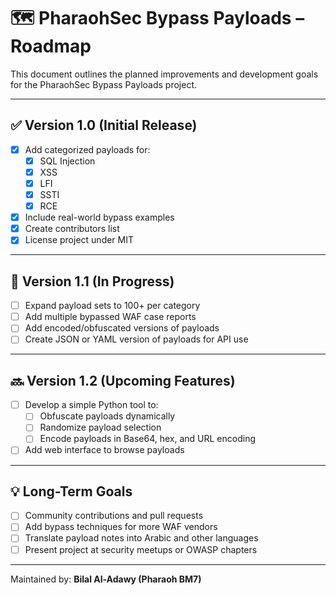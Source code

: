 # 🗺️ PharaohSec Bypass Payloads – Roadmap

This document outlines the planned improvements and development goals for the PharaohSec Bypass Payloads project.

---

## ✅ Version 1.0 (Initial Release)
- [x] Add categorized payloads for:
  - [x] SQL Injection
  - [x] XSS
  - [x] LFI
  - [x] SSTI
  - [x] RCE
- [x] Include real-world bypass examples
- [x] Create contributors list
- [x] License project under MIT

---

## 🚧 Version 1.1 (In Progress)
- [ ] Expand payload sets to 100+ per category
- [ ] Add multiple bypassed WAF case reports
- [ ] Add encoded/obfuscated versions of payloads
- [ ] Create JSON or YAML version of payloads for API use

---

## 🔜 Version 1.2 (Upcoming Features)
- [ ] Develop a simple Python tool to:
  - [ ] Obfuscate payloads dynamically
  - [ ] Randomize payload selection
  - [ ] Encode payloads in Base64, hex, and URL encoding
- [ ] Add web interface to browse payloads

---

## 💡 Long-Term Goals
- [ ] Community contributions and pull requests
- [ ] Add bypass techniques for more WAF vendors
- [ ] Translate payload notes into Arabic and other languages
- [ ] Present project at security meetups or OWASP chapters

---

Maintained by: **Bilal Al-Adawy (Pharaoh BM7)**
